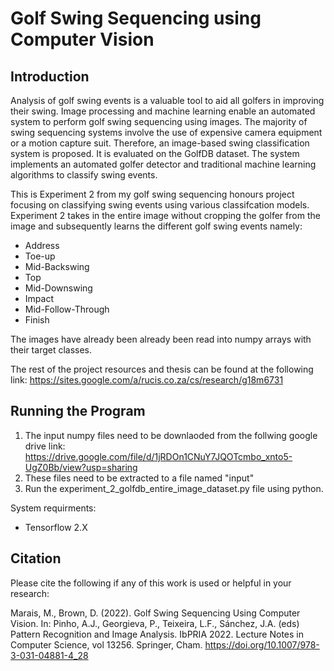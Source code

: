 # Golf Swing Sequencing using Computer Vision

## Introduction
Analysis of golf swing events is a valuable tool to aid all golfers in improving their swing. Image processing and machine learning enable an automated system to perform golf swing sequencing using images. The majority of swing sequencing systems involve the use of expensive camera equipment or a motion capture suit. Therefore, an image-based swing classification system is proposed. It is evaluated on the GolfDB dataset. The system implements an automated golfer detector and traditional machine learning algorithms to classify swing events. 

This is Experiment 2 from my golf swing sequencing honours project focusing on classifying swing events using various classifcation models. 
Experiment 2 takes in the entire image without cropping the golfer from the image and subsequently learns the different golf swing events namely: 
  - Address
  - Toe-up
  - Mid-Backswing
  - Top
  - Mid-Downswing
  - Impact
  - Mid-Follow-Through
  - Finish
  
The images have already been already been read into numpy arrays with their target classes. 

The rest of the project resources and thesis can be found at the following link: https://sites.google.com/a/rucis.co.za/cs/research/g18m6731

## Running the Program
1. The input numpy files need to be downlaoded from the follwing google drive link: https://drive.google.com/file/d/1jRDOn1CNuY7JQOTcmbo_xnto5-UgZ0Bb/view?usp=sharing
2. These files need to be extracted to a file named "input"
3. Run the experiment_2_golfdb_entire_image_dataset.py file using python. 

System requirments: 
- Tensorflow 2.X

## Citation
Please cite the following if any of this work is used or helpful in your research:

Marais, M., Brown, D. (2022). Golf Swing Sequencing Using Computer Vision. In: Pinho, A.J., Georgieva, P., Teixeira, L.F., Sánchez, J.A. (eds) Pattern Recognition and Image Analysis. IbPRIA 2022. Lecture Notes in Computer Science, vol 13256. Springer, Cham. https://doi.org/10.1007/978-3-031-04881-4_28
